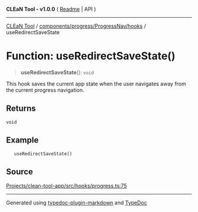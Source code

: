 **CLEaN Tool - v1.0.0** ( [Readme](../../../../../README.md) \| API )

***

[CLEaN Tool](../../../../../modules.md) / [components/progress/ProgressNav/hooks](../README.md) / useRedirectSaveState

# Function: useRedirectSaveState()

> **useRedirectSaveState**(): `void`

This hook saves the current app state when the user navigates away from the current progress navigation.

## Returns

`void`

## Example

```tsx
   useRedirectSaveState()
```

## Source

[Projects/clean-tool-app/src/hooks/progress.ts:75](https://github.com/yuckyh/clean-tool-app/)

***

Generated using [typedoc-plugin-markdown](https://www.npmjs.com/package/typedoc-plugin-markdown) and [TypeDoc](https://typedoc.org/)
